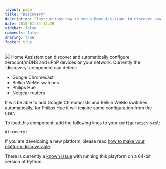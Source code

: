 ```yaml
---
layout: page
title: "Discovery"
description: "Instructions how to setup Home Assistant to discover new devices."
date: 2015-01-24 14:39
sidebar: false
comments: false
sharing: true
footer: true
---
```


<img src='/images/supported_brands/system-search.png' class='brand pull-right' />
Home Assistant can discover and automatically configure zeroconf/mDNS and uPnP devices on your network. Currently the `discovery` component can detect:

 * Google Chromecast
 * Belkin WeMo switches
 * Philips Hue
 * Netgear routers

It will be able to add Google Chreomcasts and Belkin WeMo switches automatically, for Philips Hue it will require some configuration from the user.

To load this component, add the following lines to your `configuration.yaml`:

```
discovery:
```

If you are developing a new platform, please read [how to make your platform discoverable]({{site_root}}/developers/add_new_platform.html#discovery).

<p class='note warning'>
There is currently a <a href='https://bitbucket.org/al45tair/netifaces/issues/17/dll-fails-to-load-windows-81-64bit'>known issue</a> with running this playform on a 64-bit version of Python.
</p>
